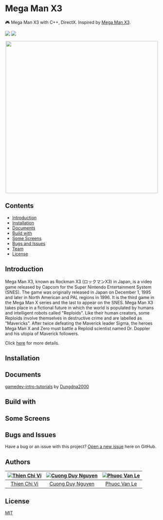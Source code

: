 # Mega Man X3

🎮 Mega Man X3 with C++, DirectX. Inspired by [Mega Man X3](https://en.wikipedia.org/wiki/Mega_Man_X3).

![](https://img.shields.io/codeship/d6c1ddd0-16a3-0132-5f85-2e35c05e22b1/master.svg)
[![](https://img.shields.io/github/license/tvc12/Mega-Man-X3.svg)](https://github.com/tvc12/Mega-Man-X3/blob/master/LICENSE)

<p align="center">
<img src="https://user-images.githubusercontent.com/34389409/49020554-4eeef500-f1c3-11e8-823a-9fe46a35faf2.jpg" width="500"/>
</p>

## Contents

* [Introduction](#introduction)
* [Installation](#installation)
* [Documents](#documents)
* [Build with](#build-with)
* [Some Screens](#some-screens)
* [Bugs and Issues](#bugs-and-issues)
* [Team](#team)
* [License](#license)

## Introduction

Mega Man X3, known as Rockman X3 (ロックマンX3) in Japan, is a video game released by Capcom for the Super Nintendo Entertainment System (SNES). The game was originally released in Japan on December 1, 1995 and later in North American and PAL regions in 1996. It is the third game in the Mega Man X series and the last to appear on the SNES. Mega Man X3 takes place in a fictional future in which the world is populated by humans and intelligent robots called "Reploids". Like their human creators, some Reploids involve themselves in destructive crime and are labelled as "Mavericks". After twice defeating the Maverick leader Sigma, the heroes Mega Man X and Zero must battle a Reploid scientist named Dr. Doppler and his utopia of Maverick followers.

Click [here](https://en.wikipedia.org/wiki/Mega_Man_X3) for more details.

## Installation

## Documents

[gamedev-intro-tutorials](https://github.com/Dungdna2000/gamedev-intro-tutorials) by [Dungdna2000](https://github.com/Dungdna2000)

## Build with

## Some Screens

## Bugs and Issues

Have a bug or an issue with this project? [Open a new issue](https://github.com/tvc12/Mega-Man-X3/issues) here on GitHub.

## Authors

| [![Thien Chi Vi](https://github.com/tvc12.png?size=100)](https://github.com/tvc12) | [![Cuong Duy Nguyen](https://github.com/jade28.png?size=100)](https://github.com/jade28) | [![Phuoc Van Le](https://github.com/TokumeiShi.png?size=100)](https://github.com/TokumeiShi) |
| :---: | :---: | :---: |
| [Thien Chi Vi](https://github.com/tvc12) | [Cuong Duy Nguyen](https://github.com/jade28) | [Phuoc Van Le](https://github.com/TokumeiShi) |

## License

[MIT](https://github.com/tvc12/Mega-Man-X3/blob/master/LICENSE)
